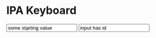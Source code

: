 <script lang="ts">
  import IpaKeyboard from './IpaKeyboard.svelte';
  import { Story } from 'kitbook';
</script>


# IPA Keyboard

<Story>
  <IpaKeyboard>
    <input type="text" value="some sta̤rting value" class="form-input block w-full mb-2" />
  </IpaKeyboard>
</Story>

<Story name="using target">
  <input id="targetMe" type="text" value="input has id" class="form-input block w-full mb-2" />
  <IpaKeyboard target="#targetMe" />
</Story>
